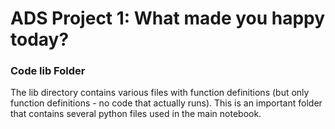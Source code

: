 # ADS Project 1: What made you happy today?
### Code lib Folder

The lib directory contains various files with function definitions (but only function definitions - no code that actually runs). This is an important folder that contains several python files used in the main notebook.

